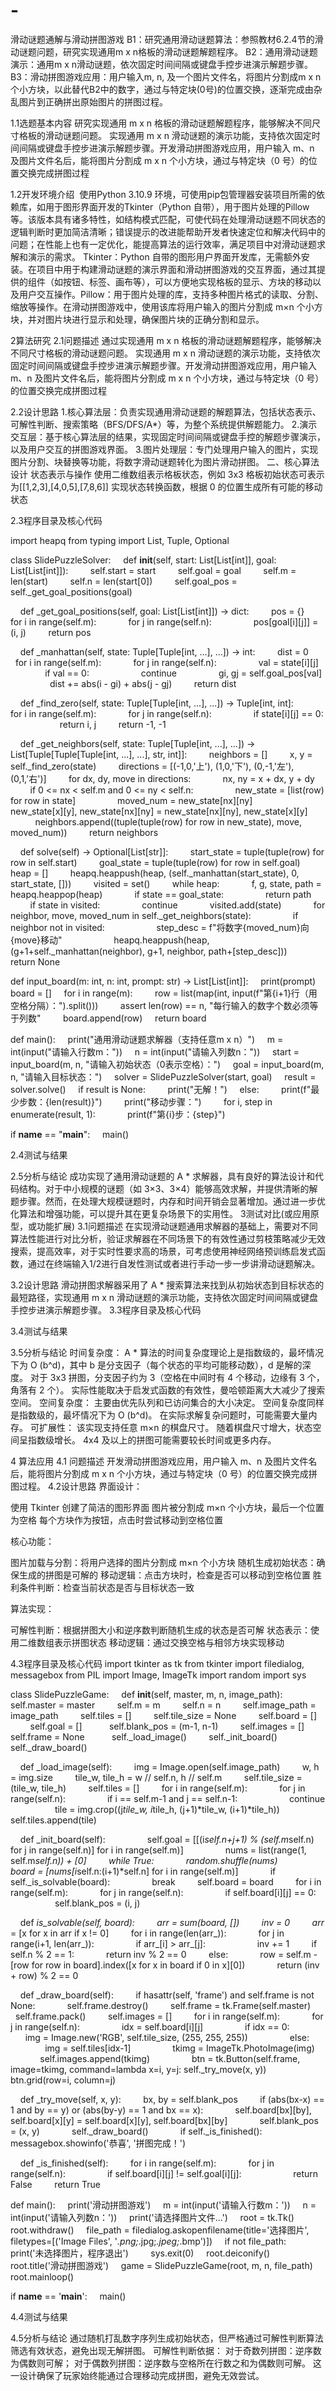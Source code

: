 # -
滑动谜题通解与滑动拼图游戏
B1：研究通用滑动谜题算法：参照教材6.2.4节的滑动谜题问题，研究实现通用m x n格板的滑动谜题解题程序。 
B2：通用滑动谜题演示：通用m x n滑动谜题，依次固定时间间隔或键盘手控步进演示解题步骤。
B3：滑动拼图游戏应用：用户输入m, n, 及一个图片文件名，将图片分割成m x n个小方块，以此替代B2中的数字，通过与特定块(0号)的位置交换，逐渐完成由杂乱图片到正确拼出原始图片的拼图过程。

1.1选题基本内容
研究实现通用 m x n 格板的滑动谜题解题程序，能够解决不同尺寸格板的滑动谜题问题。​
实现通用 m x n 滑动谜题的演示功能，支持依次固定时间间隔或键盘手控步进演示解题步骤。​
开发滑动拼图游戏应用，用户输入 m、n 及图片文件名后，能将图片分割成 m x n 个小方块，通过与特定块（0 号）的位置交换完成拼图过程

1.2开发环境介绍
 使用Python 3.10.9 环境，可使用pip包管理器安装项目所需的依赖库，如用于图形界面开发的Tkinter（Python 自带），用于图片处理的Pillow等。该版本具有诸多特性，如结构模式匹配，可使代码在处理滑动谜题不同状态的逻辑判断时更加简洁清晰；错误提示的改进能帮助开发者快速定位和解决代码中的问题；在性能上也有一定优化，能提高算法的运行效率，满足项目中对滑动谜题求解和演示的需求。
Tkinter：Python 自带的图形用户界面开发库，无需额外安装。在项目中用于构建滑动谜题的演示界面和滑动拼图游戏的交互界面，通过其提供的组件（如按钮、标签、画布等），可以方便地实现格板的显示、方块的移动以及用户交互操作。​
Pillow：用于图片处理的库，支持多种图片格式的读取、分割、缩放等操作。在滑动拼图游戏中，使用该库将用户输入的图片分割成 m×n 个小方块，并对图片块进行显示和处理，确保图片块的正确分割和显示。


2算法研究
2.1问题描述
通过实现通用 m x n 格板的滑动谜题解题程序，能够解决不同尺寸格板的滑动谜题问题。​
实现通用 m x n 滑动谜题的演示功能，支持依次固定时间间隔或键盘手控步进演示解题步骤。​
开发滑动拼图游戏应用，用户输入 m、n 及图片文件名后，能将图片分割成 m x n 个小方块，通过与特定块（0 号）的位置交换完成拼图过程

2.2设计思路
1.核心算法层：负责实现通用滑动谜题的解题算法，包括状态表示、可解性判断、搜索策略（BFS/DFS/A*）等，为整个系统提供解题能力。
2.演示交互层：基于核心算法层的结果，实现固定时间间隔或键盘手控的解题步骤演示，以及用户交互的拼图游戏界面。
3.图片处理层：专门处理用户输入的图片，实现图片分割、块替换等功能，将数字滑动谜题转化为图片滑动拼图。
二、核心算法设计
状态表示与操作
使用二维数组表示格板状态，例如 3x3 格板初始状态可表示为[[1,2,3],[4,0,5],[7,8,6]]
实现状态转换函数，根据 0 的位置生成所有可能的移动状态

2.3程序目录及核心代码

import heapq
from typing import List, Tuple, Optional

class SlidePuzzleSolver:
    def __init__(self, start: List[List[int]], goal: List[List[int]]):
        self.start = start
        self.goal = goal
        self.m = len(start)
        self.n = len(start[0])
        self.goal_pos = self._get_goal_positions(goal)

    def _get_goal_positions(self, goal: List[List[int]]) -> dict:
        pos = {}
        for i in range(self.m):
            for j in range(self.n):
                pos[goal[i][j]] = (i, j)
        return pos

    def _manhattan(self, state: Tuple[Tuple[int, ...], ...]) -> int:
        dist = 0
        for i in range(self.m):
            for j in range(self.n):
                val = state[i][j]
                if val == 0:
                    continue
                gi, gj = self.goal_pos[val]
                dist += abs(i - gi) + abs(j - gj)
        return dist

    def _find_zero(self, state: Tuple[Tuple[int, ...], ...]) -> Tuple[int, int]:
        for i in range(self.m):
            for j in range(self.n):
                if state[i][j] == 0:
                    return i, j
        return -1, -1

    def _get_neighbors(self, state: Tuple[Tuple[int, ...], ...]) -> List[Tuple[Tuple[Tuple[int, ...], ...], str, int]]:
        neighbors = []
        x, y = self._find_zero(state)
        directions = [(-1,0,'上'), (1,0,'下'), (0,-1,'左'), (0,1,'右')]
        for dx, dy, move in directions:
            nx, ny = x + dx, y + dy
            if 0 <= nx < self.m and 0 <= ny < self.n:
                new_state = [list(row) for row in state]
                moved_num = new_state[nx][ny]
                new_state[x][y], new_state[nx][ny] = new_state[nx][ny], new_state[x][y]
                neighbors.append((tuple(tuple(row) for row in new_state), move, moved_num))
        return neighbors

    def solve(self) -> Optional[List[str]]:
        start_state = tuple(tuple(row) for row in self.start)
        goal_state = tuple(tuple(row) for row in self.goal)
        heap = []
        heapq.heappush(heap, (self._manhattan(start_state), 0, start_state, []))
        visited = set()
        while heap:
            f, g, state, path = heapq.heappop(heap)
            if state == goal_state:
                return path
            if state in visited:
                continue
            visited.add(state)
            for neighbor, move, moved_num in self._get_neighbors(state):
                if neighbor not in visited:
                    step_desc = f"将数字{moved_num}向{move}移动"
                    heapq.heappush(heap, (g+1+self._manhattan(neighbor), g+1, neighbor, path+[step_desc]))
        return None

def input_board(m: int, n: int, prompt: str) -> List[List[int]]:
    print(prompt)
    board = []
    for i in range(m):
        row = list(map(int, input(f"第{i+1}行（用空格分隔）：").split()))
        assert len(row) == n, "每行输入的数字个数必须等于列数"
        board.append(row)
    return board

def main():
    print("通用滑动谜题求解器（支持任意m x n）")
    m = int(input("请输入行数m："))
    n = int(input("请输入列数n："))
    start = input_board(m, n, "请输入初始状态（0表示空格）：")
    goal = input_board(m, n, "请输入目标状态：")
    solver = SlidePuzzleSolver(start, goal)
    result = solver.solve()
    if result is None:
        print("无解！")
    else:
        print(f"最少步数：{len(result)}")
        print("移动步骤：")
        for i, step in enumerate(result, 1):
            print(f"第{i}步：{step}")

if __name__ == "__main__":
    main() 


2.4测试与结果

2.5分析与结论
成功实现了通用滑动谜题的 A * 求解器，具有良好的算法设计和代码结构。对于中小规模的谜题（如 3×3、3×4）能够高效求解，并提供清晰的解题步骤。然而，在处理大规模谜题时，内存和时间开销会显著增加。通过进一步优化算法和增强功能，可以提升其在更复杂场景下的实用性。
3测试对比(或应用原型，或功能扩展)
3.1问题描述
在实现滑动谜题通用求解器的基础上，需要对不同算法性能进行对比分析，验证求解器在不同场景下的有效性通过剪枝策略减少无效搜索，提高效率，对于实时性要求高的场景，可考虑使用神经网络预训练启发式函数，通过在终端输入1/2进行自发性测试或者进行手动一步一步讲滑动谜题解决。

3.2设计思路
滑动拼图求解器采用了 A * 搜索算法来找到从初始状态到目标状态的最短路径，实现通用 m x n 滑动谜题的演示功能，支持依次固定时间间隔或键盘手控步进演示解题步骤。
3.3程序目录及核心代码

3.4测试与结果




3.5分析与结论
时间复杂度：
A * 算法的时间复杂度理论上是指数级的，最坏情况下为 O (b^d)，其中 b 是分支因子（每个状态的平均可能移动数），d 是解的深度。
对于 3x3 拼图，分支因子约为 3（空格在中间时有 4 个移动，边缘有 3 个，角落有 2 个）。
实际性能取决于启发式函数的有效性，曼哈顿距离大大减少了搜索空间。
空间复杂度：
主要由优先队列和已访问集合的大小决定。
空间复杂度同样是指数级的，最坏情况下为 O (b^d)。
在实际求解复杂问题时，可能需要大量内存。
可扩展性：
该实现支持任意 m×n 的棋盘尺寸。
随着棋盘尺寸增大，状态空间呈指数级增长。
4x4 及以上的拼图可能需要较长时间或更多内存。

4 算法应用
4.1 问题描述
开发滑动拼图游戏应用，用户输入 m、n 及图片文件名后，能将图片分割成 m x n 个小方块，通过与特定块（0 号）的位置交换完成拼图过程。
4.2设计思路
界面设计：

使用 Tkinter 创建了简洁的图形界面
图片被分割成 m×n 个小方块，最后一个位置为空格
每个方块作为按钮，点击时尝试移动到空格位置

核心功能：

图片加载与分割：将用户选择的图片分割成 m×n 个小方块
随机生成初始状态：确保生成的拼图是可解的
移动逻辑：点击方块时，检查是否可以移动到空格位置
胜利条件判断：检查当前状态是否与目标状态一致

算法实现：

可解性判断：根据拼图大小和逆序数判断随机生成的状态是否可解
状态表示：使用二维数组表示拼图状态
移动逻辑：通过交换空格与相邻方块实现移动

4.3程序目录及核心代码
import tkinter as tk
from tkinter import filedialog, messagebox
from PIL import Image, ImageTk
import random
import sys

class SlidePuzzleGame:
    def __init__(self, master, m, n, image_path):
        self.master = master
        self.m = m
        self.n = n
        self.image_path = image_path
        self.tiles = [] 
        self.tile_size = None
        self.board = []  
        self.goal = []  
        self.blank_pos = (m-1, n-1)
        self.images = []
        self.frame = None  
        self._load_image()
        self._init_board()
        self._draw_board()

    def _load_image(self):
        img = Image.open(self.image_path)
        w, h = img.size
        tile_w, tile_h = w // self.n, h // self.m
        self.tile_size = (tile_w, tile_h)
        self.tiles = []
        for i in range(self.m):
            for j in range(self.n):
                if i == self.m-1 and j == self.n-1:
                    continue  
                tile = img.crop((j*tile_w, i*tile_h, (j+1)*tile_w, (i+1)*tile_h))
                self.tiles.append(tile)

    def _init_board(self):
       
        self.goal = [[(i*self.n+j+1) % (self.m*self.n) for j in range(self.n)] for i in range(self.m)]
        
        nums = list(range(1, self.m*self.n)) + [0]
        while True:
            random.shuffle(nums)
            board = [nums[i*self.n:(i+1)*self.n] for i in range(self.m)]
            if self._is_solvable(board):
                break
        self.board = board
        for i in range(self.m):
            for j in range(self.n):
                if self.board[i][j] == 0:
                    self.blank_pos = (i, j)

    def _is_solvable(self, board):
        arr = sum(board, [])
        inv = 0
        arr_ = [x for x in arr if x != 0]
        for i in range(len(arr_)):
            for j in range(i+1, len(arr_)):
                if arr_[i] > arr_[j]:
                    inv += 1
        if self.n % 2 == 1:
            return inv % 2 == 0
        else:
            row = self.m - [row for row in board].index([x for x in board if 0 in x][0])
            return (inv + row) % 2 == 0

    def _draw_board(self):
        if hasattr(self, 'frame') and self.frame is not None:
            self.frame.destroy()
        self.frame = tk.Frame(self.master)
        self.frame.pack()
        self.images = []
        for i in range(self.m):
            for j in range(self.n):
                idx = self.board[i][j]
                if idx == 0:
                    img = Image.new('RGB', self.tile_size, (255, 255, 255))
                else:
                    img = self.tiles[idx-1]
                tkimg = ImageTk.PhotoImage(img)
                self.images.append(tkimg)
                btn = tk.Button(self.frame, image=tkimg, command=lambda x=i, y=j: self._try_move(x, y))
                btn.grid(row=i, column=j)

    def _try_move(self, x, y):
        bx, by = self.blank_pos
        if (abs(bx-x) == 1 and by == y) or (abs(by-y) == 1 and bx == x):
            self.board[bx][by], self.board[x][y] = self.board[x][y], self.board[bx][by]
            self.blank_pos = (x, y)
            self._draw_board()
            if self._is_finished():
                messagebox.showinfo('恭喜', '拼图完成！')

    def _is_finished(self):
        for i in range(self.m):
            for j in range(self.n):
                if self.board[i][j] != self.goal[i][j]:
                    return False
        return True

def main():
    print('滑动拼图游戏')
    m = int(input('请输入行数m：'))
    n = int(input('请输入列数n：'))
    print('请选择图片文件...')
    root = tk.Tk()
    root.withdraw()
    file_path = filedialog.askopenfilename(title='选择图片', filetypes=[('Image Files', '*.png;*.jpg;*.jpeg;*.bmp')])
    if not file_path:
        print('未选择图片，程序退出')
        sys.exit(0)
    root.deiconify()
    root.title('滑动拼图游戏')
    game = SlidePuzzleGame(root, m, n, file_path)
    root.mainloop()

if __name__ == '__main__':
    main() 

4.4测试与结果



4.5分析与结论
通过随机打乱数字序列生成初始状态，但严格通过可解性判断算法筛选有效状态，避免出现无解拼图。
可解性判断依据：
对于奇数列拼图：逆序数为偶数则可解；
对于偶数列拼图：逆序数与空格所在行数之和为偶数则可解。
这一设计确保了玩家始终能通过合理移动完成拼图，避免无效尝试。
